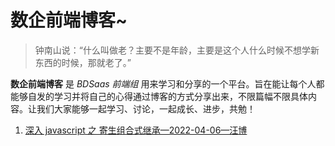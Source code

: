 # 数企前端博客~

> 钟南山说：“什么叫做老？主要不是年龄，主要是这个人什么时候不想学新东西的时候，那就老了。”
>

**数企前端博客** 是 *BDSaas 前端组* 用来学习和分享的一个平台。旨在能让每个人都能够自发的学习并将自己的心得通过博客的方式分享出来，不限篇幅不限具体内容。让我们大家能够一起学习、讨论，一起成长、进步，共勉！

1. [深入 javascript 之 寄生组合式继承—2022-04-06—汪博](https://github.com/BDSaaS/blog/blob/main/resource/%E6%B7%B1%E5%85%A5%20javascript%20%E4%B9%8B%20%E5%AF%84%E7%94%9F%E7%BB%84%E5%90%88%E5%BC%8F%E7%BB%A7%E6%89%BF.md)

